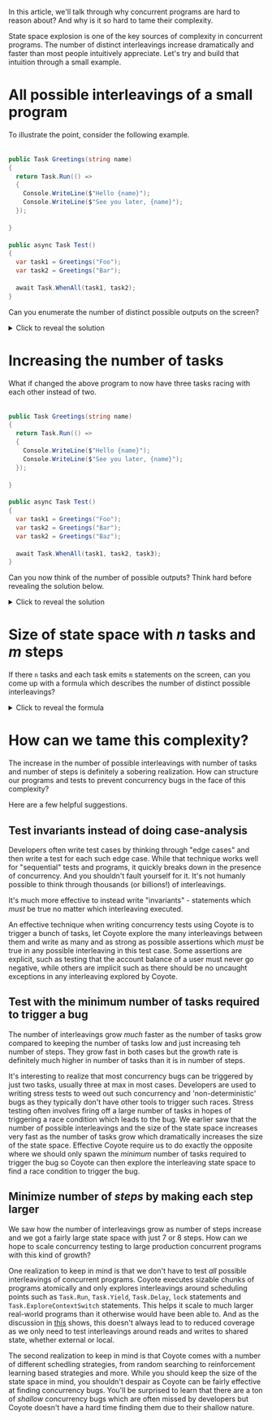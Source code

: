 
In this article, we'll talk through why concurrent programs are hard to reason about? And why is it so hard to tame their complexity.

State space explosion is one of the key sources of complexity in concurrent programs. The number of distinct interleavings increase dramatically and faster than most people intuitively appreciate. Let's try and build that intuition through a small example.

# All possible interleavings of a small program

To illustrate the point, consider the following example.

```csharp

public Task Greetings(string name)
{
  return Task.Run(() =>
  {
    Console.WriteLine($"Hello {name}");
    Console.WriteLine($"See you later, {name}");
  });
  
}

public async Task Test()
{
  var task1 = Greetings("Foo");
  var task2 = Greetings("Bar");

  await Task.WhenAll(task1, task2);
}

```

Can you enumerate the number of distinct possible outputs on the screen?

<details>
<summary>Click to reveal the solution</summary>

There are 6 possible distinct interleavings of the above program.

```
Hello Foo
Hello Bar
See you later, Foo 
See you later, Bar
 
Hello Foo
Hello Bar
See you later, Bar
See you later, Foo 
 
Hello Foo
See you later, Foo 
Hello Bar
See you later, Bar
 
Hello Bar
Hello Foo
See you later, Bar
See you later, Foo 
 
Hello Bar
Hello Foo
See you later, Foo 
See you later, Bar

Hello Bar
See you later, Bar
Hello Foo
See you later, Foo 
```

Were you able to think through all the above cases?

</details>

# Increasing the number of tasks

What if changed the above program to now have three tasks racing with each other instead of two.

```csharp

public Task Greetings(string name)
{
  return Task.Run(() =>
  {
    Console.WriteLine($"Hello {name}");
    Console.WriteLine($"See you later, {name}");
  });
  
}

public async Task Test()
{
  var task1 = Greetings("Foo");
  var task2 = Greetings("Bar");
  var task2 = Greetings("Baz");

  await Task.WhenAll(task1, task2, task3);
}

```
Can you now think of the number of possible outputs? Think hard before revealing the solution below.

<details>
<summary>Click to reveal the solution</summary>

There are 90 possible distinct interleavings of the above program. Yes. 90.

Did this come as a surprise?

</details>

# Size of state space with _n_ tasks and _m_ steps

If there `n` tasks and each task emits `m` statements on the screen, can you come up with a formula which describes the number of distinct possible interleavings?

<details>
<summary>Click to reveal the formula</summary>

If n = num tasks, and m = num steps, then there are **((m * n)! / m!^n)** distinct interleavings!

Let's try to understand the growth of the above function.

If we keep the number of tasks fixed at 2, and keep the number of steps variable, we get the following table.

| m (num steps) | interleavings |
|---------------|---------------|
| 1             | 2             |
| 2             | 6             |
| 3             | 20            |
| 4             | 70            |
| 5             | 252           |
| 6             | 924           |
| 7             | 3432          |
| 8             | 12870         |

The above table sure qualifies as an explosion as it rises exponentially even for moderate increase of number of steps.

Let's see the growth if we keep the number of steps fixed at 2 and vary the number of tasks instead.

| n (num tasks) | interleavings |
|---------------|---------------|
| 1             | 1             |
| 2             | 6             |
| 3             | 90            |
| 4             | 2520          |
| 5             | 113400        |
| 6             | 7484400       |
| 7             | 681080400     |
| 8             | 81729648000   |

The growth in interleavings as we grow the number of tasks grows that much more faster. With 8 tasks and 2 steps in each task, we have about 8 billion possible interleavings.

Here is a 3D plot of the growth in interleavings as a function of number of tasks (y-axis) and number of steps (z-axis)

![image.png](./state-space-explosion.png)

As you can visually see, the number of interleavings soon increase _extremely_ rapidly as x and y increase.

</details>

# How can we tame this complexity?

The increase in the number of possible interleavings with number of tasks and number of steps is definitely a sobering realization. How can structure our programs and tests to prevent concurrency bugs in the face of this complexity?

Here are a few helpful suggestions.

## Test invariants instead of doing case-analysis

Developers often write test cases by thinking through "edge cases" and then write a test for each such edge case. While that technique works well for "sequential" tests and programs, it quickly breaks down in the presence of concurrency. And you shouldn't fault yourself for it. It's not humanly possible to think through thousands (or billions!) of interleavings.

It's much more effective to instead write "invariants" - statements which _must_ be true no matter which interleaving executed.

An effective technique when writing concurrency tests using Coyote is to trigger a bunch of tasks, let Coyote explore the many interleavings between them and write as many and as strong as possible assertions which _must_ be true in any possible interleaving in this test case. Some assertions are explicit, such as testing that the account balance of a user must never go negative, while others are implicit such as there should be no uncaught exceptions in any interleaving explored by Coyote.

## Test with the minimum number of tasks required to trigger a bug

The number of interleavings grow _much_ faster as the number of tasks grow compared to keeping the number of tasks low and just increasing teh number of steps. They grow fast in both cases but the growth rate is definitely much higher in number of tasks than it is in number of steps.

It's interesting to realize that most concurrency bugs can be triggered by just two tasks, usually three at max in most cases. Developers are used to writing stress tests to weed out such concurrency and 'non-deterministic' bugs as they typically don't have other tools to trigger such races. Stress testing often involves firing off a large number of tasks in hopes of triggering a race condition which leads to the bug. We earlier saw that the number of possible interleavings and the size of the state space increases very fast as the number of tasks grow which dramatically increases the size of the state space. Effective Coyote require us to do exactly the opposite where we should only spawn the _minimum_ number of tasks required to trigger the bug so Coyote can then explore the interleaving state space to find a race condition to trigger the bug.

## Minimize number of _steps_ by making each step larger

We saw how the number of interleavings grow as number of steps increase and we got a fairly large state space with just 7 or 8 steps. How can we hope to scale concurrency testing to large production concurrent programs with this kind of growth?

One realization to keep in mind is that we don't have to test _all_ possible interleavings of concurrent programs. Coyote executes sizable chunks of programs atomically and only explores interleavings around scheduling points such as `Task.Run`, `Task.Yield`, `Task.Delay`, `lock` statements and `Task.ExploreContextSwitch` statements. This helps it scale to much larger real-world programs than it otherwise would have been able to. And as the discussion in [this](https://github.com) shows, this doesn't always lead to  to reduced coverage as we only need to test interleavings around reads and writes to shared state, whether external or local.

The second realization to keep in mind is that Coyote comes with a number of different schedling strategies, from random searching to reinforcement learning based strategies and more. While you should keep the size of the state space in mind, you shouldn't despair as Coyote can be fairly effective at finding concurrency bugs. You'll be surprised to learn that there are a ton of _shallow_ concurrency bugs which are often missed by developers but Coyote doesn't have a hard time finding them due to their shallow nature.
